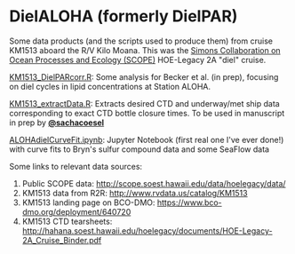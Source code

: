 # DielALOHA (formerly DielPAR)
Some data products (and the scripts used to produce them) from cruise KM1513 aboard the R/V Kilo Moana. This was the [Simons Collaboration on Ocean Processes and Ecology (SCOPE)](http://scope.soest.hawaii.edu) HOE-Legacy 2A "diel" cruise.

[KM1513_DielPARcorr.R](R/KM1513_DielPARcorr.R): Some analysis for Becker et al. (in prep), focusing on diel cycles in lipid concentrations at Station ALOHA.

[KM1513_extractData.R](R/KM1513_extractData.R): Extracts desired CTD and underway/met ship data corresponding to exact CTD bottle closure times. To be used in manuscript in prep by **[@sachacoesel](https://github.com/sachacoesel)**

[ALOHAdielCurveFit.ipynb](python3/ALOHAdielCurveFit.ipynb): Jupyter Notebook (first real one I've ever done!) with curve fits to Bryn's sulfur compound data and some SeaFlow data

Some links to relevant data sources:

1. Public SCOPE data: http://scope.soest.hawaii.edu/data/hoelegacy/data/
2. KM1513 data from R2R: http://www.rvdata.us/catalog/KM1513
3. KM1513 landing page on BCO-DMO: https://www.bco-dmo.org/deployment/640720
4. KM1513 CTD tearsheets: http://hahana.soest.hawaii.edu/hoelegacy/documents/HOE-Legacy-2A_Cruise_Binder.pdf
